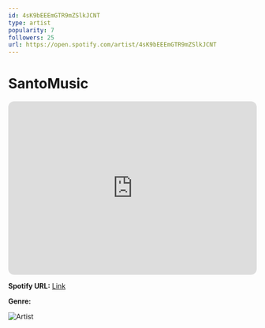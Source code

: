 ```yaml
---
id: 4sK9bEEEmGTR9mZSlkJCNT
type: artist
popularity: 7
followers: 25
url: https://open.spotify.com/artist/4sK9bEEEmGTR9mZSlkJCNT
---
```

# SantoMusic

<iframe style="border-radius:12px" src="https://open.spotify.com/embed/artist/4sK9bEEEmGTR9mZSlkJCNT" width="100%" height="352" frameBorder="0" allowfullscreen="" allow="autoplay; clipboard-write; encrypted-media; fullscreen; picture-in-picture" loading="lazy"></iframe>

**Spotify URL:** [Link](https://open.spotify.com/artist/4sK9bEEEmGTR9mZSlkJCNT)

**Genre:** 

![Artist](https://i.scdn.co/image/ab6761610000e5eb778bc2bdd96513e6b98fef65)
